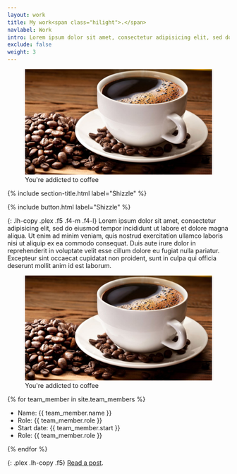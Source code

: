 ```yaml
---
layout: work
title: My work<span class="hilight">.</span>
navlabel: Work
intro: Lorem ipsum dolor sit amet, consectetur adipisicing elit, sed do eiusmod tempor incididunt ut labore et dolore magna aliqua.
exclude: false
weight: 3
---
```


<figure>
  <img src="img/coffee.jpg" alt="Coffee">
  <figcaption class="plex gray">You're addicted to coffee</figcaption>
</figure>

{% include section-title.html label="Shizzle" %}

{% include button.html label="Shizzle" %}

{: .lh-copy .plex .f5 .f4-m .f4-l}
Lorem ipsum dolor sit amet, consectetur adipisicing elit, sed do eiusmod tempor incididunt ut labore et dolore magna aliqua. Ut enim ad minim veniam, quis nostrud exercitation ullamco laboris nisi ut aliquip ex ea commodo consequat. Duis aute irure dolor in reprehenderit in voluptate velit esse cillum dolore eu fugiat nulla pariatur. Excepteur sint occaecat cupidatat non proident, sunt in culpa qui officia deserunt mollit anim id est laborum.

<figure>
  <img src="img/coffee.jpg" alt="Coffee">
  <figcaption class="plex gray">You're addicted to coffee</figcaption>
</figure>

{% for team_member in site.team_members %}
<ul class="plex lh-copy f5">
  <li>Name: {{ team_member.name }}</li>
  <li>Role: {{ team_member.role }}</li>
  <li>Start date: {{ team_member.start }}</li>
  <li>Role: {{ team_member.role }}</li>
</ul>
{% endfor %}

{: .plex .lh-copy .f5}
[Read a post](/2018/03/11/example-post/).
